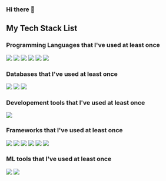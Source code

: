 ### Hi there 👋

<!--
**FSDP0/FSDP0** is a ✨ _special_ ✨ repository because its `README.md` (this file) appears on your GitHub profile.

Here are some ideas to get you started:

- 🔭 I’m currently working on ...
- 🌱 I’m currently learning ...
- 👯 I’m looking to collaborate on ...
- 🤔 I’m looking for help with ...
- 💬 Ask me about ...
- 📫 How to reach me: ...
- 😄 Pronouns: ...
- ⚡ Fun fact: ...
-->

## My Tech Stack List

### Programming Languages that I've used at least once
<img src="https://img.shields.io/badge/C-A8B9CC?style=flat&logo=C&logoColor=white"/>
<img src="https://img.shields.io/badge/C++-00599C?style=flat&logo=C++&logoColor=white"/>
<img src="https://img.shields.io/badge/Java-01238c?style=flat&logo=Java&logoColor=white"/>
<img src="https://img.shields.io/badge/JavaScript-F7DF1E?style=flat&logo=JavaScript&logoColor=white"/>
<img src="https://img.shields.io/badge/TypeScropt-3178C6?style=flat&logo=TypeScript&logoColor=white"/>
<img src="https://img.shields.io/badge/Dart-0175C2?style=flat&logo=Dart&logoColor=white"/>

### Databases that I've used at least once
<img src="https://img.shields.io/badge/MariaDB-003545?style=flat&logo=MariaDB&logoColor=white"/> <img src="https://img.shields.io/badge/MySQL-4479A1?style=flat&logo=MySQL&logoColor=white"/> <img src="https://img.shields.io/badge/MongoDB-47A248?style=flat&logo=MongoDB&logoColor=white"/>

### Developement tools that I've used at least once
<img src="https://img.shields.io/badge/node.js-%23339933.svg?&style=for-the-badge&logo=node.js&logoColor=white" />

### Frameworks that I've used at least once
<!-- Nest.js -->
<img src="https://img.shields.io/badge/nestjs-%23E0234E.svg?&style=for-the-badge&logo=nestjs&logoColor=white" /> <!-- React --><img src="https://img.shields.io/badge/react-%2361DAFB.svg?&style=for-the-badge&logo=react&logoColor=black" /> <!-- Svelte --><img src="https://img.shields.io/badge/svelte-%23FF3E00.svg?&style=for-the-badge&logo=svelte&logoColor=white" /> <!-- Vue --><img src="https://img.shields.io/badge/vue.js-%234FC08D.svg?&style=for-the-badge&logo=vue.js&logoColor=white" /> <!-- Spring --><img src="https://img.shields.io/badge/spring-%236DB33F.svg?&style=for-the-badge&logo=spring&logoColor=white" /> <!-- Flutter --><img src="https://img.shields.io/badge/flutter-%2302569B.svg?&style=for-the-badge&logo=flutter&logoColor=white" />

### ML tools that I've used at least once
<img src="https://img.shields.io/badge/pytorch-%23EE4C2C.svg?&style=for-the-badge&logo=pytorch&logoColor=white" /> <img src="https://img.shields.io/badge/tensorflow-%23FF6F00.svg?&style=for-the-badge&logo=tensorflow&logoColor=white" />



